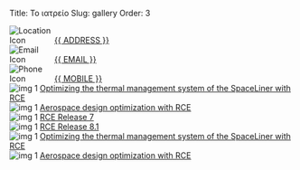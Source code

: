 Title: Το ιατρείο
Slug: gallery
Order: 3

<div class="content-list-row">    
    <div class="content-info-row">
      <img src="{{ SITEURL }}/images/locate.png" alt="Location Icon" style="max-width:15%">
      <a href="https://maps.app.goo.gl/RstcEQ91LDKZVg2d8" target="_blank">{{ ADDRESS }}</a>
    </div>    
    <div class="content-info-row">
      <img src="{{ SITEURL }}/images/email.png" alt="Email Icon" style="max-width:15%">
      <a href="mailto:{{ EMAIL }}" target="_blank">{{ EMAIL }}</a>
    </div>    
    <div class="content-info-row">
      <img src="{{ SITEURL }}/images/tel.png" alt="Phone Icon"style="max-width:15%" >
      <a href="tel:{{ MOBILE }}" target="_blank">{{ MOBILE }}</a>
    </div>
</div>

<div class="container section-padding"> 
	<div id="gallery">        
		<div class="isotope">
			<div class="item height14x cat-space">
				<div class="gallery-item">
					<img src="{{ SITEURL }}/images/screenshots/RCE_screenshot_140827-600x320px.png" alt="img 1">
					<a href="{{ SITEURL }}/images/screenshots/RCE_screenshot_140827-HighRes.png" class="boxer"><span class="item-title">Optimizing the thermal management system of the SpaceLiner with RCE</span></a>
				</div>
			</div><!-- /.item --> 
			<div class="item squire cat-aeronautics">
				<div class="gallery-item">
					<img src="{{ SITEURL }}/images/screenshots/RCE_mdo-600x370.png" alt="img 1">
					<a href="{{ SITEURL }}/images/screenshots/RCE_mdo-HighRes.png" class="boxer"><span class="item-title">Aerospace design optimization with RCE</span></a>
				</div>
			</div><!-- /.item -->
			<div class="item squire cat-aeronautics">
				<div class="gallery-item">
					<img src="{{ SITEURL }}/images/screenshots/RCE_release_7_complete_600x330px.png" alt="img 1">
					<a href="{{ SITEURL }}/images/screenshots/RCE_release_7_complete-HighRes.png" class="boxer"><span class="item-title">RCE Release 7</span></a>
				</div>
			</div><!-- /.item -->
			<div class="item squire cat-aeronautics">
				<div class="gallery-item">
					<img src="{{ SITEURL }}/images/screenshots/RCE_release_81_screenshot-600x324.png" alt="img 1">
					<a href="{{ SITEURL }}/images/screenshots/RCE_release_81_screenshot-HighRes.png" class="boxer"><span class="item-title">RCE Release 8.1</span></a>
				</div>
			</div><!-- /.item --> <div class="item height14x cat-space">
				<div class="gallery-item">
					<img src="{{ SITEURL }}/images/screenshots/RCE_screenshot_140827-600x320px.png" alt="img 1">
					<a href="{{ SITEURL }}/images/screenshots/RCE_screenshot_140827-HighRes.png" class="boxer"><span class="item-title">Optimizing the thermal management system of the SpaceLiner with RCE</span></a>
				</div>
			</div><!-- /.item --> 
			<div class="item squire cat-aeronautics">
				<div class="gallery-item">
					<img src="{{ SITEURL }}/images/screenshots/RCE_mdo-600x370.png" alt="img 1">
					<a href="{{ SITEURL }}/images/screenshots/RCE_mdo-HighRes.png" class="boxer"><span class="item-title">Aerospace design optimization with RCE</span></a>
				</div>						
			</div><!-- /.item -->            
		</div><!-- /.isotope -->
	</div><!--  /.gallery --> 
</div>


